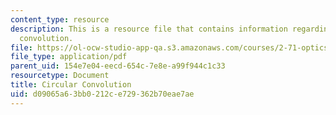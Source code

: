```yaml
---
content_type: resource
description: This is a resource file that contains information regarding circular
  convolution.
file: https://ol-ocw-studio-app-qa.s3.amazonaws.com/courses/2-71-optics-spring-2014/d09065a63bb0212ce729362b70eae7ae_MIT2_71S14_circ.pdf
file_type: application/pdf
parent_uid: 154e7e04-eecd-654c-7e8e-a99f944c1c33
resourcetype: Document
title: Circular Convolution
uid: d09065a6-3bb0-212c-e729-362b70eae7ae
---
```

